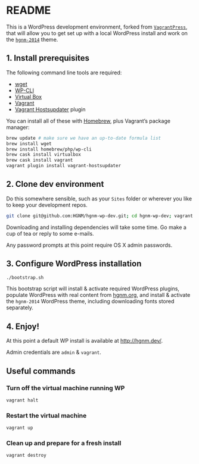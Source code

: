 # README

This is a WordPress development environment, forked from [`VagrantPress`](https://github.com/vagrantpress/vagrantpress), that will allow you to get set up with a local WordPress install and work on the [`hgnm-2014`](https://github.com/HGNM/hgnm-2014) theme.


## 1. Install prerequisites

The following command line tools are required:
- [wget](https://www.gnu.org/software/wget/)
- [WP-CLI](https://wp-cli.org/)
- [Virtual Box](https://www.virtualbox.org/)
- [Vagrant](https://www.vagrantup.com/)
- [Vagrant Hostsupdater](https://github.com/cogitatio/vagrant-hostsupdater) plugin

You can install all of these with [Homebrew](http://brew.sh/), plus Vagrant’s package manager:

```sh
brew update # make sure we have an up-to-date formula list
brew install wget
brew install homebrew/php/wp-cli
brew cask install virtualbox
brew cask install vagrant
vagrant plugin install vagrant-hostsupdater
```


## 2. Clone dev environment

Do this somewhere sensible, such as your `Sites` folder or wherever you like to keep your development repos.

```sh
git clone git@github.com:HGNM/hgnm-wp-dev.git; cd hgnm-wp-dev; vagrant up
```

Downloading and installing dependencies will take some time. Go make a cup of tea or reply to some e-mails.

Any password prompts at this point require OS X admin passwords.


## 3. Configure WordPress installation

```sh
./bootstrap.sh
```

This bootstrap script will install & activate required WordPress plugins, populate WordPress with real content from [hgnm.org](http://hgnm.org), and install & activate the `hgnm-2014` WordPress theme, including downloading fonts stored separately.


## 4. Enjoy!

At this point a default WP install is available at <http://hgnm.dev/>.

Admin credentials are `admin` & `vagrant`.


## Useful commands

### Turn off the virtual machine running WP

```sh
vagrant halt
```

### Restart the virtual machine

```sh
vagrant up
```

### Clean up and prepare for a fresh install

```sh
vagrant destroy
```
